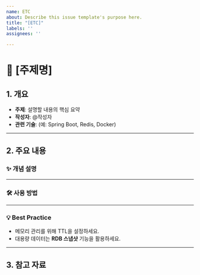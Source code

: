 ```yaml
---
name: ETC
about: Describe this issue template's purpose here.
title: "[ETC]"
labels: ''
assignees: ''

---
```



# 📖 [주제명]

## 1. 개요
- **주제**: 설명할 내용의 핵심 요약
- **작성자**: @작성자
- **관련 기술**: (예: Spring Boot, Redis, Docker)

---

## 2. 주요 내용
### ✨ 개념 설명

[//]: # (해당 기술이나 개념에 대한 설명을 적습니다.)

[//]: # (> 예&#41; Redis는 인메모리 데이터 저장소로, 빠른 데이터 처리가 필요한 환경에서 많이 사용됩니다.)

---

### 🛠️ 사용 방법
<!--
1. **설치 방법**
    ```bash
    sudo apt update && sudo apt install redis
    ```

2. **기본 사용 예시**
    ```python
    import redis
    r = redis.Redis(host='localhost', port=6379, decode_responses=True)
    r.set('key', 'value')
    print(r.get('key'))
    ```
-->

---

### 💡 Best Practice
- 메모리 관리를 위해 TTL을 설정하세요.
- 대용량 데이터는 **RDB 스냅샷** 기능을 활용하세요.

---

## 3. 참고 자료

[//]: # (- [Redis 공식 문서]&#40;https://redis.io/&#41;)
